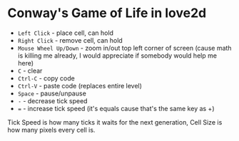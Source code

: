 # Conway's Game of Life in love2d

* `Left Click` - place cell, can hold
* `Right Click` - remove cell, can hold
* `Mouse Wheel Up/Down` - zoom in/out top left corner of screen (cause math is killing me already, I would appreciate if somebody would help me here)
* `C` - clear
* `Ctrl-C` - copy code
* `Ctrl-V` - paste code (replaces entire level)
* `Space` - pause/unpause
* `-` - decrease tick speed
* `=` - increase tick speed (it's equals cause that's the same key as +)

Tick Speed is how many ticks it waits for the next generation, Cell Size is how many pixels every cell is.
